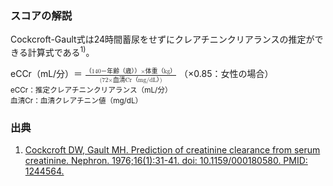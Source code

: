 ### スコアの解説
Cockcroft-Gault式は24時間蓄尿をせずにクレアチニンクリアランスの推定ができる計算式である<sup>1)</sup>。

<div class="math-formula">
	eCCr（mL/分）＝
	<math>
		<mfrac>
			<mi>（140－年齢（歳））×体重（kg）</mi>
			<mrow>
			<mi>(72×血清Cr（mg/dL）)</mi>
			</mrow>
		</mfrac>
	</math>
	（×0.85：女性の場合） <br />
	<small>
		eCCr：推定クレアチニンクリアランス（mL/分）
	</small>
	<br />
	<small>
		血清Cr：血清クレアチニン値（mg/dL）
	</small>
</div>

### 出典

1. [Cockcroft DW, Gault MH. Prediction of creatinine clearance from serum creatinine. Nephron. 1976;16(1):31-41. doi: 10.1159/000180580. PMID: 1244564.](https://pubmed.ncbi.nlm.nih.gov/1244564/)  
